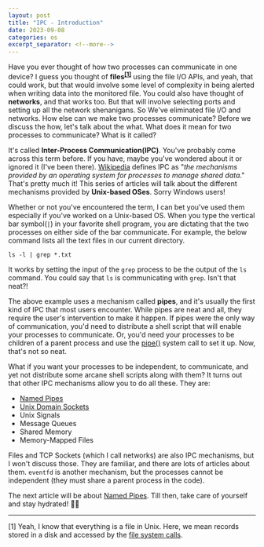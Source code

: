 ```yaml
---
layout: post
title: "IPC - Introduction"
date: 2023-09-08
categories: os
excerpt_separator: <!--more-->
---
```


Have you ever thought of how two processes can communicate in one device? <!--more--> I guess you thought of **files<sup><a href="#footer-note-1">[1]</a></sup>** using the file I/O APIs, and yeah, that could work, but that would involve some level of complexity in being alerted when writing data into the monitored file. You could also have thought of **networks**, and that works too. But that will involve selecting ports and setting up all the network shenanigans. So We've eliminated file I/O and networks. How else can we make two processes communicate? Before we discuss the how, let's talk about the what. What does it mean for two processes to communicate? What is it called?

It's called **Inter-Process Communication(IPC)**. You've probably come across this term before. If you have, maybe you've wondered about it or ignored it (I've been there). [Wikipedia](https://en.wikipedia.org/wiki/Inter-process_communication) defines IPC as "*the mechanisms provided by an operating system for processes to manage shared data*." That's pretty much it! This series of articles will talk about the different mechanisms provided by **Unix-based OSes**. Sorry Windows users! 

Whether or not you've encountered the term, I can bet you've used them especially if you've worked on a Unix-based OS. When you type the vertical bar symbol(`|`) in your favorite shell program, you are dictating that the two processes on either side of the bar communicate. For example, the below command lists all the text files in our current directory.

    ls -l | grep *.txt

It works by setting the input of the `grep` process to be the output of the `ls` command. You could say that `ls` is communicating with `grep`. Isn't that neat?!

The above example uses a mechanism called **pipes**, and it's usually the first kind of IPC that most users encounter. While pipes are neat and all, they require the user's intervention to make it happen. If pipes were the only way of communication, you'd need to distribute a shell script that will enable your processes to communicate. Or, you'd need your processes to be children of a parent process and use the [pipe()](https://man7.org/linux/man-pages/man2/pipe.2.html) system call to set it up. Now, that's not so neat. 

What if you want your processes to be independent, to communicate, and yet not distribute some arcane shell scripts along with them? It turns out that other IPC mechanisms allow you to do all these. They are:

* [Named Pipes](https://goodyduru.github.io/os/2023/09/26/ipc-named-pipes.html)
* [Unix Domain Sockets](https://goodyduru.github.io/os/2023/10/03/ipc-unix-domain-sockets.html)
* Unix Signals
* Message Queues
* Shared Memory
* Memory-Mapped Files

Files and TCP Sockets (which I call networks) are also IPC mechanisms, but I won't discuss those. They are familiar, and there are lots of articles about them. `eventfd` is another mechanism, but the processes cannot be independent (they must share a parent process in the code).

The next article will be about [Named Pipes](https://goodyduru.github.io/os/2023/09/26/ipc-named-pipes.html). Till then, take care of yourself and stay hydrated! ✌🏾

***

<div id="footer-note-1">[1] Yeah, I know that everything is a file in Unix. Here, we mean records stored in a disk and accessed by the <a href="https://www2.cs.uregina.ca/~hamilton/courses/330/notes/unix/filesyscalls.html">file system calls</a>. </div>

